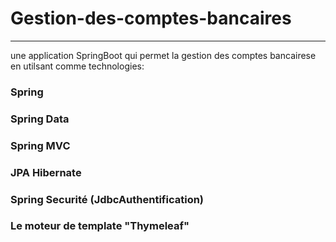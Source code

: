 #                                              Gestion-des-comptes-bancaires
__________________________________________________________________________________________________________________________

 une application SpringBoot qui permet la gestion des comptes bancairese en utilsant comme technologies:
 ### Spring
 ### Spring Data
 ### Spring MVC
 ### JPA Hibernate
 ### Spring Securité (JdbcAuthentification)
 ### Le moteur de template "Thymeleaf"
